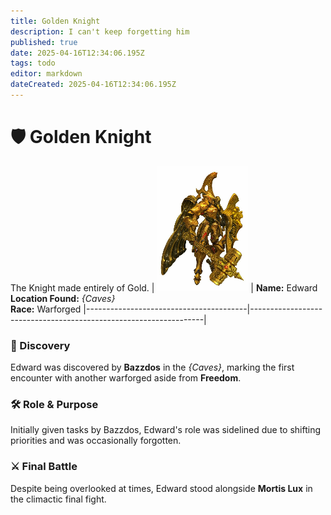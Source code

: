 ```yaml
---
title: Golden Knight
description: I can't keep forgetting him
published: true
date: 2025-04-16T12:34:06.195Z
tags: todo
editor: markdown
dateCreated: 2025-04-16T12:34:06.195Z
---
```


# 🛡️ Golden Knight
The Knight made entirely of Gold.
| ![Edward](/characters/other/edward.jpg) | **Name:** Edward  <br> **Location Found:** *{Caves}*  <br> **Race:** Warforged 
|----------------------------------------|------------------------------------------------------------------|


### 🧭 Discovery
Edward was discovered by **Bazzdos** in the *{Caves}*, marking the first encounter with another warforged aside from **Freedom**.

### 🛠️ Role & Purpose
Initially given tasks by Bazzdos, Edward's role was sidelined due to shifting priorities and was occasionally forgotten.

### ⚔️ Final Battle
Despite being overlooked at times, Edward stood alongside **Mortis Lux** in the climactic final fight.
